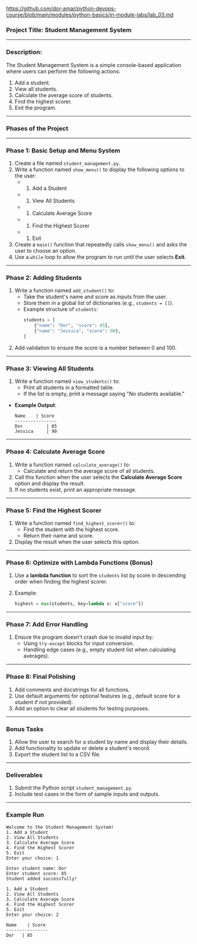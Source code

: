 https://github.com/dor-amar/python-devops-course/blob/main/modules/python-basics/in-module-labs/lab_03.md

### **Project Title**: **Student Management System**

---

### **Description**:

The Student Management System is a simple console-based application where users can perform the following actions:

1. Add a student.
2. View all students.
3. Calculate the average score of students.
4. Find the highest scorer.
5. Exit the program.

---

### **Phases of the Project**

---

### **Phase 1: Basic Setup and Menu System**

1. Create a file named `student_management.py`.
2. Write a function named `show_menu()` to display the following options to the user:
   - 1. Add a Student
   - 1. View All Students
   - 1. Calculate Average Score
   - 1. Find the Highest Scorer
   - 1. Exit
3. Create a `main()` function that repeatedly calls `show_menu()` and asks the user to choose an option.
4. Use a `while` loop to allow the program to run until the user selects **Exit**.

---

### **Phase 2: Adding Students**

1. Write a function named `add_student()` to:
   - Take the student's name and score as inputs from the user.
   - Store them in a global list of dictionaries (e.g., `students = []`).
   - Example structure of `students`:
     ```python
     students = [
         {"name": "Dor", "score": 85},
         {"name": "Jessica", "score": 90},
     ]

     ```
2. Add validation to ensure the score is a number between 0 and 100.

---

### **Phase 3: Viewing All Students**

1. Write a function named `view_students()` to:
   - Print all students in a formatted table.
   - If the list is empty, print a message saying "No students available."

- **Example Output**:
  ```
  Name    | Score
  ----------------
  Dor         | 85
  Jessica     | 90

  ```

---

### **Phase 4: Calculate Average Score**

1. Write a function named `calculate_average()` to:
   - Calculate and return the average score of all students.
2. Call this function when the user selects the **Calculate Average Score** option and display the result.
3. If no students exist, print an appropriate message.

---

### **Phase 5: Find the Highest Scorer**

1. Write a function named `find_highest_scorer()` to:
   - Find the student with the highest score.
   - Return their name and score.
2. Display the result when the user selects this option.

---

### **Phase 6: Optimize with Lambda Functions (Bonus)**

1. Use a **lambda function** to sort the `students` list by score in descending order when finding the highest scorer.
2. Example:

   ```python
   highest = max(students, key=lambda x: x["score"])

   ```

---

### **Phase 7: Add Error Handling**

1. Ensure the program doesn't crash due to invalid input by:
   - Using `try-except` blocks for input conversion.
   - Handling edge cases (e.g., empty student list when calculating averages).

---

### **Phase 8: Final Polishing**

1. Add comments and docstrings for all functions.
2. Use default arguments for optional features (e.g., default score for a student if not provided).
3. Add an option to clear all students for testing purposes.

---

### **Bonus Tasks**

1. Allow the user to search for a student by name and display their details.
2. Add functionality to update or delete a student's record.
3. Export the student list to a CSV file.

---

### **Deliverables**

1. Submit the Python script `student_management.py`.
2. Include test cases in the form of sample inputs and outputs.

---

### **Example Run**

```
Welcome to the Student Management System!
1. Add a Student
2. View All Students
3. Calculate Average Score
4. Find the Highest Scorer
5. Exit
Enter your choice: 1

Enter student name: Dor
Enter student score: 85
Student added successfully!

1. Add a Student
2. View All Students
3. Calculate Average Score
4. Find the Highest Scorer
5. Exit
Enter your choice: 2

Name    | Score
----------------
Dor   | 85

```
